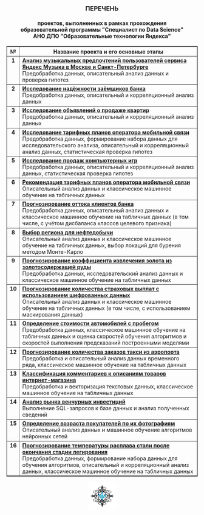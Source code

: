 ﻿<h3 align="center">ПЕРЕЧЕНЬ</h3>
<h4 align="center">проектов, выполненных в рамках прохождения<br>образовательной программы "Специалист по Data Science"<br>АНО ДПО "Образовательные технологии Яндекса"</h4>

<table border="1" width="100%" cellpadding="40" align="center"><tbody>
  <tr>
    <th align="center">
      №
    </th>
    <th align="center">
      Название проекта и его основные этапы
    </th>
  </tr>
  
  <tr>
    <td align="center" valign="top">
      <b>1</b>
    </td>
    <td>
      <b><a href="https://github.com/georgiy-vasilevskiy/edu_projects_yandex_practicum/blob/main/Analysis_of_Music_Preferences/README.md#анализ-музыкальных-предпочтений-пользователей-сервиса-яндекс-музыка-в-москве-и-санкт-петербурге">Анализ музыкальных предпочтений пользователей сервиса Яндекс Музыка в Москве и Санкт-Петербурге</a></b>
      <br>Предобработка данных, описательный анализ данных и проверка гипотез
    </td>
  </tr>

  <tr>
    <td align="center" valign="top">
      <b>2</b>
    </td>
    <td>
      <b><a href="https://github.com/georgiy-vasilevskiy/edu_projects_yandex_practicum/blob/main/Investigation_of_the_Reliability_of_the_Bank's_Borrowers/README.md#исследование-надёжности-заёмщиков-банка">Исследование надёжности заёмщиков банка</a></b>
      <br>Предобработка данных, описательный и корреляционный анализ данных
    </td>
  </tr>

  <tr>
    <td align="center" valign="top">
      <b>3</b>
    </td>
    <td>
      <b><a href="https://github.com/georgiy-vasilevskiy/edu_projects_yandex_practicum/blob/main/Investigation_of_Advertisements_for_Apartments_for_Sale/README.md#исследование-объявлений-о-продаже-квартир">Исследование объявлений о продаже квартир</a></b>
      <br>Предобработка данных, описательный и корреляционный анализ данных
    </td>
  </tr>

  <tr>
    <td align="center" valign="top">
      <b>4</b>
    </td>
    <td>
      <b><a href="https://github.com/georgiy-vasilevskiy/edu_projects_yandex_practicum/blob/main/Investigation_of_Mobile_Operator_Tariff_Plans/README.md#исследование-тарифных-планов-оператора-мобильной-связи">Исследование тарифных планов оператора мобильной связи</a></b>
      <br>Предобработка данных, формирование набора данных для исследовательского анализа, описательный и корреляционный анализ данных, статистическая проверка гипотез
    </td>
  </tr>

  <tr>
    <td align="center" valign="top">
      <b>5</b>
    </td>
    <td>
      <b><a href="https://github.com/georgiy-vasilevskiy/edu_projects_yandex_practicum/blob/main/Investigation_of_Computer_Game_Sales/README.md#исследование-продаж-компьютерных-игр">Исследование продаж компьютерных игр</a></b>
      <br>Предобработка данных, описательный и корреляционный анализ данных, статистическая проверка гипотез
    </td>
  </tr>

  <tr>
    <td align="center" valign="top">
      <b>6</b>
    </td>
    <td>
      <b><a href="https://github.com/georgiy-vasilevskiy/edu_projects_yandex_practicum/blob/main/Recommendation_of_Mobile_Operator_Tariff_Plans/README.md#рекомендация-тарифных-планов-оператора-мобильной-связи">Рекомендация тарифных планов оператора мобильной связи</a></b>
      <br>Описательный анализ данных и классическое машинное обучение на табличных данных
    </td>
  </tr>

  <tr>
    <td align="center" valign="top">
      <b>7</b>
    </td>
    <td>
      <b><a href="https://github.com/georgiy-vasilevskiy/edu_projects_yandex_practicum/blob/main/Forecasting_the_Outflow_of_Bank_Customers/README.md#прогнозирование-оттока-клиентов-банка">Прогнозирование оттока клиентов банка</a></b>
      <br>Предобработка данных, описательный анализ данных и классическое машинное обучение на табличных данных (в том числе, с учётом дисбаланса классов целевого признака)
    </td>
  </tr>

  <tr>
    <td align="center" valign="top">
      <b>8</b>
    </td>
    <td>
      <b><a href="https://github.com/georgiy-vasilevskiy/edu_projects_yandex_practicum/blob/main/Selecting_a_Region_for_Oil_Production/README.md#выбор-региона-для-нефтедобычи">Выбор региона для нефтедобычи</a></b>
      <br>Описательный анализ данных и классическое машинное обучение на табличных данных, выбор локаций для бурения методом Монте-Карло
    </td>
  </tr>

  <tr>
    <td align="center" valign="top">
      <b>9</b>
    </td>
    <td>
      <b><a href="https://github.com/georgiy-vasilevskiy/edu_projects_yandex_practicum/blob/main/Forecasting_the_Ratio_of_Gold_Recovery_from_Gold_Ore/README.md#прогнозирование-коэффициента-извлечения-золота-из-золотосодержащей-руды">Прогнозирование коэффициента извлечения золота из золотосодержащей руды</a></b>
      <br>Предобработка данных, исследовательский анализ данных и классическое машинное обучение на табличных данных
    </td>
  </tr>

  <tr>
    <td align="center" valign="top">
      <b>10</b>
    </td>
    <td>
      <b><a href="https://github.com/georgiy-vasilevskiy/edu_projects_yandex_practicum/blob/main/Forecasting_the_Number_of_Insurance_Payments_Using_Encrypted_Data/README.md#прогнозирование-количества-страховых-выплат-с-использованием-шифрованных-данных">Прогнозирование количества страховых выплат с использованием шифрованных данных</a></b>
      <br>Описательный анализ данных и классическое машинное обучение на табличных данных (в том числе, с использованием маскирования данных)
    </td>
  </tr>

  <tr>
    <td align="center" valign="top">
      <b>11</b>
    </td>
    <td>
      <b><a href="https://github.com/georgiy-vasilevskiy/edu_projects_yandex_practicum/blob/main/Estimation_of_the_Price_of_Used_Cars/README.md#определение-стоимости-автомобилей-с-пробегом">Определение стоимости автомобилей с пробегом</a></b>
      <br>Предобработка данных, классическое машинное обучение на табличных данных и оценка скоростей обучения алгоритмов и скоростей выполнения предсказаний построенными моделями
    </td>
  </tr>

  <tr>
    <td align="center" valign="top">
      <b>12</b>
    </td>
    <td>
      <b><a href="https://github.com/georgiy-vasilevskiy/edu_projects_yandex_practicum/blob/main/Forecasting_the_Number_of_Taxi_Orders_from_Airport/README.md#прогнозирование-количества-заказов-такси-из-аэропорта">Прогнозирование количества заказов такси из аэропорта</a></b>
      <br>Предобработка и описательный анализ данных временного ряда, классическое машинное обучение на табличных данных
    </td>
  </tr>

  <tr>
    <td align="center" valign="top">
      <b>13</b>
    </td>
    <td>
      <b><a href="https://github.com/georgiy-vasilevskiy/edu_projects_yandex_practicum/blob/main/Classification_of_Product_Description_Comments/README.md#классификация-комментариев-к-описаниям-товаров-интернет-магазина">Классификация комментариев к описаниям товаров интернет-магазина</a></b>
      <br>Предобработка и векторизация текстовых данных, классическое машинное обучение на табличных данных
    </td>
  </tr>

  <tr>
    <td align="center" valign="top">
      <b>14</b>
    </td>
    <td>
      <b><a href="https://github.com/georgiy-vasilevskiy/edu_projects_yandex_practicum/blob/main/Analysis_of_the_Venture_Capital_Market/README.md#анализ-рынка-венчурных-инвестиций">Анализ рынка венчурных инвестиций</a></b>
      <br>Выполнение SQL-запросов к базе данных и анализ полученных сведений
    </td>
  </tr>

  <tr>
    <td align="center" valign="top">
      <b>15</b>
    </td>
    <td>
      <b><a href="https://github.com/georgiy-vasilevskiy/edu_projects_yandex_practicum/blob/main/Facial_Age_Estimation_Using_Photograph/README.md#определение-возраста-покупателей-по-их-фотографиям">Определение возраста покупателей по их фотографиям</a></b>
      <br>Описательный анализ данных и машинное обучение алгоритмов нейронных сетей
    </td>
  </tr>
  
  <tr>
    <td align="center" valign="top">
      <b>16</b>
    </td>
    <td>
      <b><a href="https://github.com/georgiy-vasilevskiy/edu_projects_yandex_practicum/blob/main/Forecasting_the_Steel_Melting_Temperature_at_the_End_of_the_Alloying_Stage/README.md#прогнозирование-температуры-расплава-стали-после-окончания-стадии-легирования">Прогнозирование температуры расплава стали после окончания стадии легирования</a></b>
      <br>Предобработка данных, формирование набора данных для обучения алгоритмов, описательный и корреляционный анализ данных, классическое машинное обучение на табличных данных
    </td>
  </tr>
  
</tbody></table>

<p align='center'><img src='pic/terminator.png' width=75></p>
